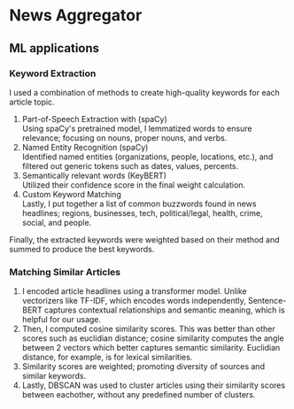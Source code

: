 # News Aggregator


## ML applications
### Keyword Extraction
I used a combination of methods to create high-quality keywords for each article topic. 
1. Part-of-Speech Extraction with (spaCy) \
   Using spaCy's pretrained model, I lemmatized words to ensure relevance; focusing on nouns, proper nouns, and verbs. 
2. Named Entity Recognition (spaCy) \
   Identified named entities (organizations, people, locations, etc.), and filtered out generic tokens such as dates, values, percents. 
3. Semantically relevant words (KeyBERT) \
   Utilized their confidence score in the final weight calculation.
4. Custom Keyword Matching \
   Lastly, I put together a list of common buzzwords found in news headlines; regions, businesses, tech, political/legal, health, crime, social, and people. 

Finally, the extracted keywords were weighted based on their method and summed to produce the best keywords.

### Matching Similar Articles
1. I encoded article headlines using a transformer model. Unlike vectorizers like TF-IDF, which encodes words independently, Sentence-BERT captures contextual relationships and semantic meaning, which is helpful for our usage.
2. Then, I computed cosine similarity scores. This was better than other scores such as euclidian distance; cosine similarity computes the angle between 2 vectors which better captures semantic similarity. Euclidian distance, for example, is for lexical similarities.
3. Similarity scores are weighted; promoting diversity of sources and similar keywords.
4. Lastly, DBSCAN was used to cluster articles using their similarity scores between eachother, without any predefined number of clusters.
  
